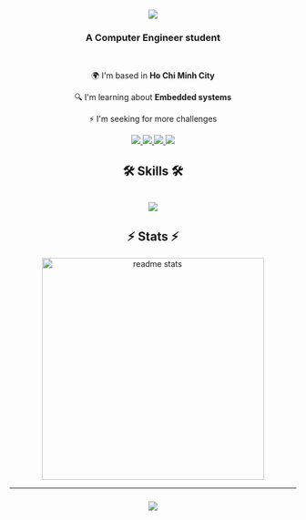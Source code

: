 

<h1 align="center">
  <a href="https://git.io/typing-svg">
    <img src="https://readme-typing-svg.herokuapp.com/?font=Righteous&size=35&center=true&vCenter=true&width=500&height=70&duration=4000&lines=Hi+There!+👋;+I'm+Hung!" />
  </a>
</h1>


<h3 align="center">A Computer Engineer student</h3>

<br/>

<div align="center">

🌍 I'm based in **Ho Chi Minh City**  

🔍 I'm learning about **Embedded systems**  

⚡ I'm seeking for more challenges  

<div align="center">

  <a href="mailto:maithehung7511@gmail.com" target="_blank">
    <img src="https://img.shields.io/badge/Gmail-D14836?style=for-the-badge&logo=gmail&logoColor=white" />
  </a>

  <a href="https://www.facebook.com/mai.the.hung.266135" target="_blank">
    <img src="https://img.shields.io/badge/Facebook-1877F2?style=for-the-badge&logo=facebook&logoColor=white" />
  </a>

  <a href="https://twitter.com/Hung_UIT_CE" target="_blank">
    <img src="https://img.shields.io/badge/X-000000?style=for-the-badge&logo=x&logoColor=white" />
  </a>

  <a href="https://www.linkedin.com/in/th%C3%A9-h%C3%B9ng-mai-739174355/" target="_blank">
    <img src="https://img.shields.io/badge/LinkedIn-0077B5?style=for-the-badge&logo=linkedin&logoColor=white" />
  </a>

</div>

<h2 align="center">🛠 Skills 🛠</h2>
<br/>
<div align="center">
  <a href="https://skillicons.dev">
    <img src="https://skillicons.dev/icons?i=github,git,py,cpp,c,vscode,linux,bash,cmake,neovim," />
  </a>
</div>


## ⚡ Stats ⚡

<div align="center">
  
  <img width=390 src="https://github-readme-stats.vercel.app/api?username=Hung546&count_private=true&show_icons=true&theme=react&rank_icon=github&border_radius=10" alt="readme stats"/>

</div>

---

<h3 align="center">
  <img src="https://readme-typing-svg.herokuapp.com/?font=Righteous&size=25&center=true&width=500&height=70&duration=4000&lines=Thanks+for+visiting!;Feel+free+to+connect+with+me!" />
</h3>

